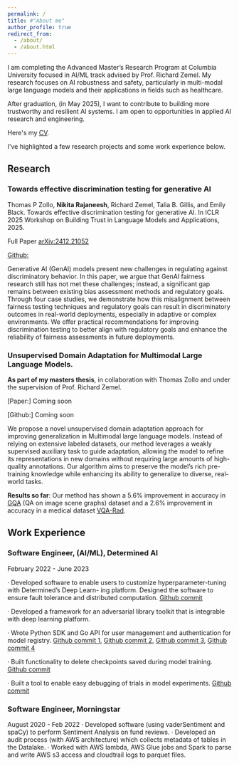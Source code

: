 ```yaml
---
permalink: /
title: #"About me"
author_profile: true
redirect_from: 
  - /about/
  - /about.html
---
```


I am completing the Advanced Master’s Research Program at Columbia University focused in AI/ML track advised by Prof. Richard Zemel. My research focuses on AI robustness and safety, particularly in multi-modal large language models and their applications in fields such as healthcare. 

After graduation, (in May 2025), I want to contribute to building more trustworthy and resilient AI systems. I am open to opportunities in applied AI research and engineering.

Here's my [CV](/files/Nikita_Rajaneesh_CV.pdf).

I've highlighted a few research projects and some work experience below. 

## Research 

### Towards effective discrimination testing for generative AI
Thomas P Zollo, **Nikita Rajaneesh**, Richard Zemel, Talia B. Gillis, and Emily Black. Towards effective
discrimination testing for generative AI. In ICLR 2025 Workshop on Building Trust in Language Models
and Applications, 2025. 

Full Paper [arXiv:2412.21052](https://arxiv.org/abs/2412.21052)

[Github:](https://github.com/thomaspzollo/dhacking)

Generative AI (GenAI) models present new challenges in regulating against discriminatory behavior. In this paper, we argue that GenAI fairness research still has not met these challenges; instead, a significant gap remains between existing bias assessment methods and regulatory goals. Through four case studies, we demonstrate how this misalignment between fairness testing techniques and regulatory goals can result in discriminatory outcomes in real-world deployments, especially in adaptive or complex environments. We offer practical recommendations for improving discrimination testing to better align with regulatory goals and enhance the reliability of fairness assessments in future deployments.

### Unsupervised Domain Adaptation for Multimodal Large Language Models. 

**As part of my masters thesis**, in collaboration with Thomas Zollo and under the supervision of Prof. Richard Zemel. 

[Paper:] Coming soon

[Github:] Coming soon

We propose a novel unsupervised domain adaptation approach for
improving generalization in Multimodal large language models. Instead of relying on extensive labeled datasets, our method leverages a weakly supervised auxiliary task to guide adaptation, allowing the model to refine its representations in new domains
without requiring large amounts of high-quality annotations. Our algorithm aims to preserve the model’s rich pre-training knowledge while enhancing its ability to generalize to diverse, real-world tasks. 

**Results so far**: Our method has shown a 5.6% improvement in accuracy in [GQA](https://cs.stanford.edu/people/dorarad/gqa/about.html) (QA on image scene graphs) dataset and a 2.6% improvement in accuracy in a medical dataset [VQA-Rad](https://paperswithcode.com/dataset/vqa-rad).


## Work Experience 

### Software Engineer, (AI/ML), Determined AI 
February 2022 - June 2023

· Developed software to enable users to customize hyperparameter-tuning with Determined’s Deep Learn- ing platform. Designed the software to ensure fault tolerance and distributed computation. [Github commit](https://github.com/determined-ai/determined/commit/60e5fe145a6e4be9539b792535579f15340639ac)

· Developed a framework for an adversarial library toolkit that is integrable with deep learning platform.

· Wrote Python SDK and Go API for user management and authentication for model registry. [Github commit 1](https://github.com/determined-ai/determined/commit/9a7c8b9ec7e8340352ca07e36f9e81b5132ee7c8), [Github commit 2](https://github.com/determined-ai/determined/commit/52d1111b82e9e6667bb8f37cd3c966e4b0cec3fc), [Github commit 3](https://github.com/determined-ai/determined/commit/1ae77fd5d6642f8a7837513f2688418222c4fc44), [Github commit 4](https://github.com/determined-ai/determined/commit/b279bb5b0e81336ff0be03a3307133fe52a1450b)

· Built functionality to delete checkpoints saved during model training. [Github commit](https://github.com/determined-ai/determined/commit/42615b4b1730e40e2702d9ead5b2d31d88e31c0a)

· Built a tool to enable easy debugging of trials in model experiments. [Github commit](https://github.com/determined-ai/determined/commit/9032f67c1b9922e011d2104248f02a534733ccd6)


### Software Engineer, Morningstar 
August 2020 - Feb 2022
· Developed software (using vaderSentiment and spaCy) to perform Sentiment Analysis on fund reviews.
· Developed an audit process (with AWS architecture) which collects metadata of tables in the Datalake.
· Worked with AWS lambda, AWS Glue jobs and Spark to parse and write AWS s3 access and cloudtrail
logs to parquet files.